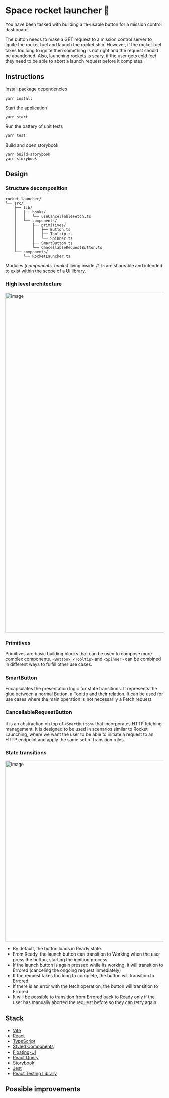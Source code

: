 # Space rocket launcher 🚀

You have been tasked with building a re-usable button for a mission control dashboard.

The button needs to make a GET request to a mission control server to ignite the rocket fuel and launch the rocket ship. However, if the rocket fuel takes too long to ignite then something is not right and the request should be abandoned. Also, launching rockets is scary, if the user gets cold feet they need to be able to abort a launch request before it completes.

## Instructions

Install package dependencies

```
yarn install
```

Start the application

```
yarn start
```

Run the battery of unit tests

```
yarn test
```

Build and open storybook

```
yarn build-storybook
yarn storybook
```

## Design

### Structure decomposition

```
rocket-launcher/
└── src/
    ├── lib/
    │   ├── hooks/
    │   │   └── useCancellableFetch.ts
    │   └── components/
    │       ├── primitives/
    │       │   ├── Button.ts
    │       │   ├── Tooltip.ts
    │       │   └── Spinner.ts
    │       ├── SmartButton.ts
    │       └── CancellableRequestButton.ts
    └── components/
        └── RocketLauncher.ts
```

Modules _(components, hooks)_ living inside `/lib` are shareable and intended to exist within the scope of a UI library.

### **High level architecture**

<img width="1076" alt="image" src="https://user-images.githubusercontent.com/196860/181433500-b9262285-16c7-4ce4-ae65-f9c352b36f26.png">

### Primitives

Primitives are basic building blocks that can be used to compose more complex components. `<Button>`, `<Tooltip>` and `<Spinner>` can be combined in different ways to fulfill other use cases.

### SmartButton

Encapsulates the presentation logic for state transitions. It represents the glue between a normal Button, a Tooltip and their relation. It can be used for use cases where the main operation is not necessarily a Fetch request.

### CancellableRequestButton

It is an abstraction on top of `<SmartButton>` that incorporates HTTP fetching management. It is designed to be used in scenarios similar to Rocket
Launching, where we want the user to be able to initiate a request to an HTTP endpoint and apply
the same set of transition rules.

### **State transitions**

<img width="572" alt="image" src="https://user-images.githubusercontent.com/196860/181434040-acddacd3-7e27-448a-b751-5ec8a409412f.png">

- By default, the button loads in Ready state.
- From Ready, the launch button can transition to Working when the user press the button, starting the ignition process.
- If the launch button is again pressed while its working, it will transition to Errored (canceling the ongoing request inmediately)
- If the request takes too long to complete, the button will transition to Errored.
- If there is an error with the fetch operation, the button will transition to Errored.
- It will be possible to transition from Errored back to Ready only if the user has manually aborted the request before so they can retry again.

## Stack

- [Vite](https://vitejs.dev/)
- [React](https://reactjs.org/)
- [TypeScript](https://www.typescriptlang.org/)
- [Styled Components](https://styled-components.com/)
- [Floating-UI](https://floating-ui.com/)
- [React Query](https://tanstack.com/query/v4/?from=reactQueryV3&original=https://react-query-v3.tanstack.com/)
- [Storybook](https://storybook.js.org/)
- [Jest](https://jestjs.io/)
- [React Testing Library](https://testing-library.com/docs/react-testing-library/intro/)

## Possible improvements
